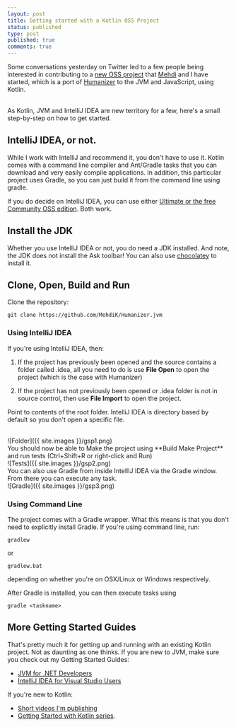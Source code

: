 ```yaml
---
layout: post
title: Getting started with a Kotlin OSS Project
status: published
type: post
published: true
comments: true
---
```


Some conversations yesterday on Twitter led to a few people being interested in contributing to a [new OSS project](https://github.com/MehdiK/Humanizer.jvm) that [Mehdi](https://twitter.com/MehdiKhalili) and I have
started, which is a port of [Humanizer](https://github.com/MehdiK/Humanizer) to the JVM and JavaScript, using Kotlin.

<br/>
As Kotlin, JVM and IntelliJ IDEA are new territory for a few, here's a small step-by-step on how to get started.

## IntelliJ IDEA, or not.

While I work with IntelliJ and recommend it, you don't have to use it. Kotlin comes with a command line compiler and Ant/Gradle
tasks that you can download and very easily compile applications. In addition, this particular project uses Gradle, so you can just
build it from the command line using gradle.


If you do decide on IntelliJ IDEA, you can use either [Ultimate or the free Community OSS edition](http://www.jetbrains.com/idea/download/). Both work.

## Install the JDK

Whether you use IntelliJ IDEA or not, you do need a JDK installed. And note, the JDK does not install the Ask toolbar!
You can also use [chocolatey](https://chocolatey.org/) to install it.


## Clone, Open, Build and Run

Clone the repository:


    git clone https://github.com/MehdiK/Humanizer.jvm


### Using IntelliJ IDEA

If you're using IntelliJ IDEA, then:

1. If the project has previously been opened and the source contains a folder called .idea, all you need to do is use **File Open** to open the project (which is the case with Humanizer)

2. If the project has not previously been opened or .idea folder is not in source control, then use **File Import** to open the project.


Point to contents of the root folder. IntelliJ IDEA is directory based by default so you don't open a specific file.

<br/>
![Folder]({{ site.images }}/gsp1.png)


<br/>
You should now be able to Make the project using **Build Make Project** and run tests (Ctrl+Shift+R or right-click and Run)

<br/>
![Tests]({{ site.images }}/gsp2.png)

<br/>
You can also use Gradle from inside IntellIJ IDEA via the Gradle window. From there you can execute any task.

<br/>
![Gradle]({{ site.images }}/gsp3.png)


### Using Command Line

The project comes with a Gradle wrapper. What this means is that you don't need to explicitly install Gradle.
If you're using command line, run:

    gradlew

or

    gradlew.bat


depending on whether you're on OSX/Linux or Windows respectively.

After Gradle is installed, you can then execute tasks using

    gradle <taskname>


## More Getting Started Guides

That's pretty much it for getting up and running with an existing Kotlin project. Not as daunting as one thinks. If
you are new to JVM, make sure you check out my Getting Started Guides:

* [JVM for .NET Developers](http://hadihariri.com/2013/12/29/jvm-minimal-survival-guide-for-the-dotnet-developer/)
* [IntelliJ IDEA for Visual Studio Users](http://hadihariri.com/2013/12/29/jvm-minimal-survival-guide-for-the-dotnet-developer/#intellij-idea-for-the-visual-studio-user)

If you're new to Kotlin:

* [Short videos I'm publishing](https://www.youtube.com/playlist?list=PLQ176FUIyIUZ7PWtWmjc9lbMciPjZcnI9)
* [Getting Started with Kotlin series](http://hadihariri.com/2012/02/17/the-kotlin-journey-part-i-getting-things-set-up/).
